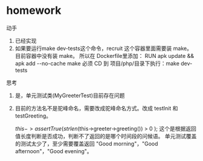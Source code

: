 # homework
动手
1. 已经实现
2. 如果要运⾏make dev-tests这个命令，recruit 这个容器⾥⾯需要装 make。
   ⽬前容器中没有装 make。 
   所以在 Dockerfile⾥添加： RUN apk update && apk add --no-cache make 
   必须 CD 到 项目/php/目录下执行：make dev-tests

思考
1. 是，单元测试类(MyGreeterTest)目前存在问题
2. 目前的方法名不是驼峰命名，需要改成驼峰命名方式。改成 testInit 和 testGreeting。

   $this->assertTrue( strlen($this->greeter->greeting()) > 0 );
   这个是根据返回值长度判断是否成功，判断不了返回的是哪个时间段的问候语。
   单元测试覆盖的测试太少了，⾄少需要覆盖返回 "Good morning"，"Good afternoon"，"Good evening"。